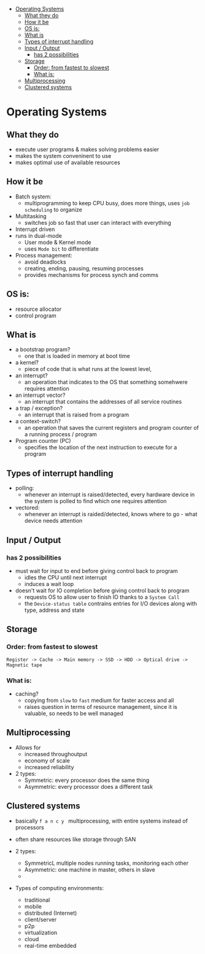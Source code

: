 - [Operating Systems](#operating-systems)
  - [What they do](#what-they-do)
  - [How it be](#how-it-be)
  - [OS is:](#os-is)
  - [What is](#what-is)
  - [Types of interrupt handling](#types-of-interrupt-handling)
  - [Input / Output](#input--output)
    - [has 2 possibilities](#has-2-possibilities)
  - [Storage](#storage)
    - [Order: from fastest to slowest](#order-from-fastest-to-slowest)
    - [What is:](#what-is)
  - [Multiprocessing](#multiprocessing)
  - [Clustered systems](#clustered-systems)

# Operating Systems
## What they do
- execute user programs & makes solving problems easier
- makes the system conveninent to use
- makes optimal use of available resources

## How it be
- Batch system:
    - multiprogramming to keep CPU busy, does more things, uses `job scheduling` to organize
- Multitasking
    - switches job so fast that user can interact with everything
- Interrupt driven
- runs in dual-mode
    - User mode & Kernel mode
    - uses `Mode bit` to differentiate
- Process management:
    - avoid deadlocks
    - creating, ending, pausing, resuming processes
    - provides mechanisms for process synch and comms
## OS is:
- resource allocator
- control program

## What is 
- a bootstrap program?
    - one that is loaded in memory at boot time
- a kernel?
    - piece of code that is what runs at the lowest level, 
- an interrupt?
    - an operation that indicates to the OS that something somehwere requires attention
- an interrupt vector?
    - an interrupt that contains the addresses of all service routines
- a trap / exception?
    - an interrupt that is raised from a program
- a context-switch?
    - an operation that saves the current registers and program counter of a running process / program
- Program counter (PC)
    - specifies the location of the next instruction to execute for a program

## Types of interrupt handling
- polling:
    - whenever an interrupt is raised/detected, every hardware device in the system is polled to find which one requires attention
- vectored:
    - whenever an interrupt is raided/detected, knows where to go - what device needs attention

## Input / Output
### has 2 possibilities
- must wait for input to end before giving control back to program
    - idles the CPU until next interrupt
    - induces a wait loop
- doesn't wait for IO completion before giving control back to program
    - requests OS to allow user to finish IO thanks to a `System Call`
    - the `Device-status table` contrains entries for I/O devices along with type, address and state

## Storage
### Order: from fastest to slowest
`Register -> Cache -> Main memory -> SSD -> HDD -> Optical drive -> Magnetic tape`

### What is:
- caching?
    - copying from `slow` to `fast` medium for faster access and all
    - raises question in terms of resource management, since it is valuable, so needs to be well managed

## Multiprocessing
- Allows for 
    - increased throughoutput
    - economy of scale
    - increased reliability
- 2 types:
    - Symmetric: every processor does the same thing
    - Asymmetric: every processor does a different task

## Clustered systems
- basically `f a n c y ` multiprocessing, with entire systems instead of processors
- often share resources like storage through SAN
- 2 types:
    - SymmetricL multiple nodes running tasks, monitoring each other
    - Asymmetric: one machine in master, others in slave
    - 

- Types of computing environments:
    - traditional
    - mobile
    - distributed (Internet)
    - client/server
    - p2p
    - virtualization
    - cloud
    - real-time embedded